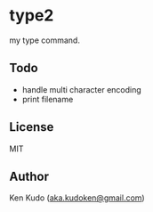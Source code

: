 # type2
my type command.

## Todo
* handle multi character encoding
* print filename

## License
MIT

## Author
Ken Kudo (aka.kudoken@gmail.com)

